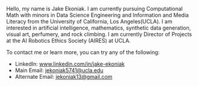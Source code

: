 Hello, my name is Jake Ekoniak. I am currently pursuing Computational Math with minors in Data Science Engineering and Information and Media Literacy from the University of California, Los Angeles(UCLA). I am interested in artificial intelligence, mathematics, synthetic data generation, visual art, perfumery, and rock climbing. I am currently Director of Projects at the AI Robotics Ethics Society (AIRES) at UCLA. 

To contact me or learn more, you can try any of the following:
- LinkedIn: www.linkedin.com/in/jake-ekoniak
- Main Email: jekoniak5741@ucla.edu
- Alternate Email: jekoniak13@gmail.com

